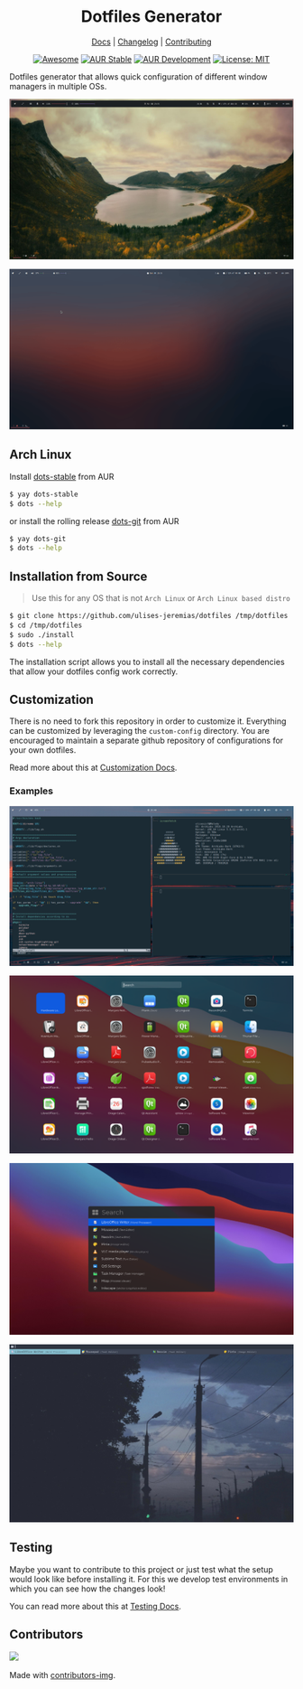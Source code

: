 <div align="center">
<h1>Dotfiles Generator</h1>

[Docs](https://github.com/ulises-jeremias/dotfiles/wiki) |
[Changelog](#) |
[Contributing](https://github.com/ulises-jeremias/dotfiles/blob/master/.github/CONTRIBUTING.md)

</div>
<div align="center">

[![Awesome](https://cdn.rawgit.com/sindresorhus/awesome/d7305f38d29fed78fa85652e3a63e154dd8e8829/media/badge.svg)](https://github.com/PandaFoss/Awesome-Arch)
[![AUR Stable](https://img.shields.io/aur/version/dots-stable?label=AUR)](https://aur.archlinux.org/packages/dots-stable)
[![AUR Development](https://img.shields.io/aur/version/dots-git?label=AUR)](https://aur.archlinux.org/packages/dots-git)
[![License: MIT][licensebadge]][licenseurl]

</div>

Dotfiles generator that allows quick configuration of different window managers in multiple OSs.

![Dotfiles Screen Overview](https://raw.githubusercontent.com/ulises-jeremias/dotfiles/master/static/screen-2.jpg)

![Dotfiles Overview](https://raw.githubusercontent.com/ulises-jeremias/dotfiles/master/static/demo.gif)

## Arch Linux

Install [dots-stable](https://aur.archlinux.org/packages/dots-stable/) from AUR

```sh
$ yay dots-stable
$ dots --help
```

or install the rolling release [dots-git](https://aur.archlinux.org/packages/dots-git/) from AUR

```sh
$ yay dots-git
$ dots --help
```

## Installation from Source

> Use this for any OS that is not `Arch Linux` or `Arch Linux based distro`

```sh
$ git clone https://github.com/ulises-jeremias/dotfiles /tmp/dotfiles
$ cd /tmp/dotfiles
$ sudo ./install
$ dots --help
```

The installation script allows you to install all the necessary dependencies that allow your dotfiles config work correctly.

## Customization

There is no need to fork this repository in order to customize it. Everything can be customized by leveraging the `custom-config` directory. You are encouraged to maintain a separate github repository of configurations for your own dotfiles.

Read more about this at [Customization Docs](https://github.com/ulises-jeremias/dotfiles/wiki/#Customization).

### Examples

![i3 with alacritty](https://raw.githubusercontent.com/ulises-jeremias/dotfiles/master/static/nvim.png)

![Apps finder](https://raw.githubusercontent.com/ulises-jeremias/dotfiles/master/static/screenshot-launchpad.png)

![Apps finder](https://raw.githubusercontent.com/ulises-jeremias/dotfiles/master/static/screenshot-spotlight-dark.png)

![Apps finder](https://raw.githubusercontent.com/ulises-jeremias/dotfiles/master/static/screenshot-nord-two-lines.png)

## Testing

Maybe you want to contribute to this project or just test what the setup would look like before installing it. For this we develop test environments in which you can see how the changes look!

You can read more about this at [Testing Docs](https://github.com/ulises-jeremias/dotfiles/wiki/#Testing).

## Contributors 

<a href="https://github.com/ulises-jeremias/dotfiles/contributors">
  <img src="https://contrib.rocks/image?repo=ulises-jeremias/dotfiles"/>
</a>

Made with [contributors-img](https://contrib.rocks).


[docsdeploymentbadge]: https://github.com/ulises-jeremias/dotfiles/workflows/Deploy%20Docs/badge.svg
[licensebadge]: https://img.shields.io/badge/License-MIT-blue.svg
[licenseurl]: https://github.com/ulises-jeremias/dotfiles/blob/master/LICENSE
